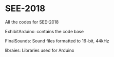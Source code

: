 # SEE-2018
All the codes for SEE-2018

ExhibitArduino: contains the code base

FinalSounds: Sound files formatted to 16-bit, 44kHz

libraies: Libraries used for Arduino
